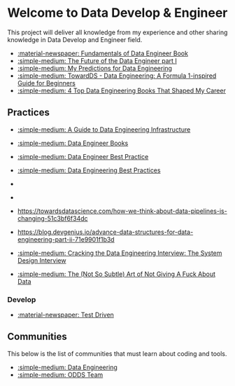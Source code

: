 # Welcome to **Data Develop & Engineer**

This project will deliver all knowledge from my experience and other sharing
knowledge in Data Develop and Engineer field.

* [:material-newspaper: Fundamentals of Data Engineer Book](https://blog.det.life/fundamentals-of-data-engineering-book-key-learning-points-35001380dda6)
* [:simple-medium: The Future of the Data Engineer part I](https://medium.com/@AnalyticsAtMeta/the-future-of-the-data-engineer-part-i-32bd125465be)
* [:simple-medium: My Predictions for Data Engineering](https://medium.com/art-of-data-engineering/my-predictions-for-data-engineering-in-2024-0723fa7a6e04)
* [:simple-medium: TowardDS - Data Engineering: A Formula 1-inspired Guide for Beginners](https://towardsdatascience.com/data-engineering-a-formula-1-inspired-guide-for-beginners-5511488803ee)
* [:simple-medium: 4 Top Data Engineering Books That Shaped My Career](https://medium.com/towards-data-engineering/4-top-data-engineering-books-that-shaped-my-career-472a519dc34f)

## Practices

* [:simple-medium: A Guide to Data Engineering Infrastructure](https://towardsdatascience.com/a-guide-to-data-engineering-infrastructure-cb074e0d3f99)
* [:simple-medium: Data Engineer Books](https://towardsdatascience.com/data-engineering-books-f373005d53fc)
* [:simple-medium: Data Engineer Best Practice](https://medium.com/@matt_weingarten/data-engineering-best-practices-2a02949b99c4)
* [:simple-medium: Data Engineering Best Practices](https://asrathore08.medium.com/data-engineering-best-practices-164c1e29969d)
* [](https://medium.com/@your_data_scientist_bestie/building-the-foundation-of-modern-data-a-deep-dive-into-data-engineering-5f12838d360c)
* [](https://medium.com/@seancoyne/data-engineering-practice-system-design-question-and-solution-streaming-ad32562ba954)

* https://towardsdatascience.com/how-we-think-about-data-pipelines-is-changing-51c3bf6f34dc

* https://blog.devgenius.io/advance-data-structures-for-data-engineering-part-ii-71e9901f1b3d

* [:simple-medium: Cracking the Data Engineering Interview: The System Design Interview](https://medium.com/@seancoyne/cracking-the-data-engineering-interview-the-system-design-interview-fcda02d95c65)
* [:simple-medium: The (Not So Subtle) Art of Not Giving A Fuck About Data](https://svenbalnojan.medium.com/the-not-so-subtle-art-of-not-giving-a-fuck-about-data-c12a686987c9)

### Develop

* [:material-newspaper: Test Driven](https://testdriven.io/)

## Communities

This below is the list of communities that must learn about coding and tools.

* [:simple-medium: Data Engineering](https://medium.com/tag/data-engineering)
* [:simple-medium: ODDS Team](https://medium.com/odds-team)
